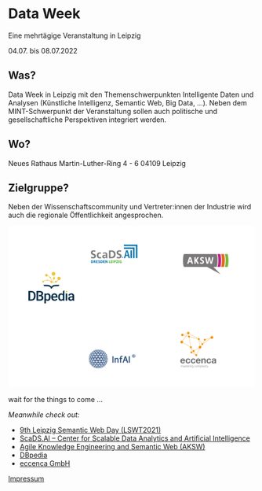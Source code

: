 # Data Week
<span class="subtitle">Eine mehrtägige Veranstaltung in Leipzig</span>

<div class="subtitle"><span class="date"> 04.07. bis 08.07.2022</span></div>

## Was?
Data Week in Leipzig mit den Themenschwerpunkten Intelligente Daten und Analysen (Künstliche Intelligenz, Semantic Web, Big Data, …). Neben dem MINT-Schwerpunkt der Veranstaltung sollen auch politische und gesellschaftliche Perspektiven integriert werden.

## Wo?
Neues Rathaus
Martin-Luther-Ring 4 - 6
04109 Leipzig 

## Zielgruppe?
Neben der Wissenschaftscommunity und Vertreter:innen der Industrie wird auch die regionale Öffentlichkeit angesprochen.

![](images/logos.png)

wait for the things to come …

*Meanwhile check out:*


- [9th Leipzig Semantic Web Day (LSWT2021)](https://lswt2021.aksw.org/)
- [ScaDS.AI – Center for Scalable Data Analytics and Artificial Intelligence](https://scads.de/)
- [Agile Knowledge Engineering and Semantic Web (AKSW)](https://aksw.org/)
- [DBpedia](https://www.dbpedia.org/)
- [eccenca GmbH](https://www.eccenca.com/)

[Impressum](https://infai.org/das-institut/impressum/)
